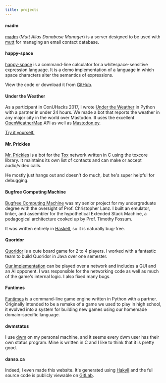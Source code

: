 ```yaml
---
title: projects
---
```


#### madm

[madm](https://gitlab.com/danso/madm) (*Mutt Alias Danabase Manager*) is a server designed to be used with [mutt](http://mutt.org/) for managing an email contact database.

#### happy-space

[happy-space](/blog/happy-space/) is a command-line calculator for a whitespace-sensitive expression language. It is a demo implementation of a language in which space characters alter the semantics of expressions.

View the code or download it from [GitHub](https://github.com/ninedotnine/happy-space).

#### Under the Weather

As a participant in ConUHacks 2017, I wrote [Under the Weather](https://gitlab.com/danso/under-the-weather) in Python with a partner in under 24 hours. We made a bot that reports the weather in any major city in the world over Mastodon. It uses the excellent [OpenWeatherMap](http://openweathermap.org/) API as well as [Mastodon.py](https://mastodonpy.readthedocs.io/en/latest/).

[Try it yourself.](https://mastodon.social/@UnderTheWeather)

#### Mr. Prickles

[Mr. Prickles](https://gitlab.com/danso/mrprickles) is a bot for the [Tox](https://tox.chat) network written in C using the toxcore library. It maintains its own list of contacts and can make or accept audio/video calls.

He mostly just hangs out and doesn't do much, but he's super helpful for debugging. 

#### Bugfree Computing Machine

[Bugfree Computing Machine](https://gitlab.com/danso/bugfree-computing-machine)
was my senior project for my undergraduate degree with the oversight of Prof. Christopher Lanz. I built an emulator, linker, and assembler for the hypothetical Extended Stack Machine, a pedagogical architecture cooked up by Prof. Timothy Fossum. 

It was written entirely in [Haskell](https://www.haskell.org/), so it is naturally bug-free.

#### Quoridor

[Quoridor](https://en.wikipedia.org/wiki/Quoridor) is a cute board game for 2 to 4 players. I worked with a fantastic team to build Quoridor in Java over one semester. 

[Our implementation](https://github.com/softe-teams-quoridor/quoridor) can be played over a network and includes a GUI and an AI opponent. I was responsible for the networking code as well as much of the game's internal logic. I also fixed many bugs.

#### Funtimes

[Funtimes](https://github.com/ninedotnine/funtimes) is a command-line game engine written in Python with a partner. Originally intended to be a remake of a game we used to play in high school, it evolved into a system for building new games using our homemade domain-specific language.

#### dwmstatus

I use [dwm](https://dwm.suckless.org/) on my personal machine, and it seems every dwm user has their own status program. Mine is written in C and I like to think that it is pretty good. 

#### danso.ca

Indeed, I even made this website. It's generated using [Hakyll](https://jaspervdj.be/hakyll/) and the full source code is publicly viewable on [GitLab](https://gitlab.com/danso/danso.ca).
